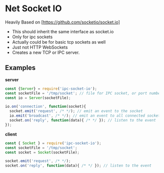 # Net Socket IO

Heavily Based on [https://github.com/socketio/socket.io]

* This should inherit the same interface as socket.io
* Only for ipc sockets
* Actually could be for basic tcp sockets as well
* Just not HTTP WebSockets
* Creates a new TCP or IPC server.

## Examples

**server**

```js
const {Server} = require('ipc-socket-io');
const socketFile = '/tmp/socket'; // file for IPC socket, or port number for TCP socket.
const io = Server(socketFile);

io.on('connection', function(socket){
  socket.emit('request', /* */); // emit an event to the socket
  io.emit('broadcast', /* */); // emit an event to all connected sockets
  socket.on('reply', function(data){ /* */ }); // listen to the event
});
```

**client**

```js
const { Socket } = require('ipc-socket-io');
const socketFile = '/tmp/socket';
const socket = Socket(socketFile);

socket.emit('request', /* */);
socket.on('reply', function(data){ /* */ }); // listen to the event
```
